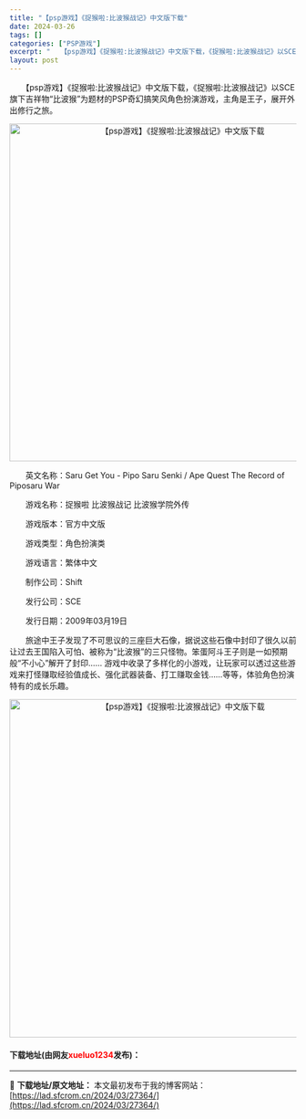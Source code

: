 ```yaml
---
title: "【psp游戏】《捉猴啦:比波猴战记》中文版下载"
date: 2024-03-26
tags: []
categories: ["PSP游戏"]
excerpt: "　　【psp游戏】《捉猴啦:比波猴战记》中文版下载，《捉猴啦:比波猴战记》以SCE旗下吉祥物&ldquo;比波猴&rdquo;为题材的PSP奇幻搞笑风角色扮演游戏，主角是王子，展开外出修行之旅。 　　英文名称：Saru Get You - Pipo Saru Senki / Ape Quest Th&hellip;"
layout: post
---
```


 <p>　　【psp游戏】《捉猴啦:比波猴战记》中文版下载，《捉猴啦:比波猴战记》以SCE旗下吉祥物&ldquo;比波猴&rdquo;为题材的PSP奇幻搞笑风角色扮演游戏，主角是王子，展开外出修行之旅。</p> <p align="center"><img align="" border="0" src="https://lad.sfcrom.cn/wp-content/uploads/2024/03/20240325_6601fe39516d7.png" width="592" alt="【psp游戏】《捉猴啦:比波猴战记》中文版下载" /></p> <p>　　英文名称：Saru Get You - Pipo Saru Senki / Ape Quest The Record of Piposaru War</p> <p>　　游戏名称：捉猴啦 比波猴战记 比波猴学院外传</p> <p>　　游戏版本：官方中文版</p> <p>　　游戏类型：角色扮演类</p> <p>　　游戏语言：繁体中文</p> <p>　　制作公司：Shift</p> <p>　　发行公司：SCE</p> <p>　　发行日期：2009年03月19日</p> <p>　　旅途中王子发现了不可思议的三座巨大石像，据说这些石像中封印了很久以前让过去王国陷入可怕、被称为&ldquo;比波猴&rdquo;的三只怪物。笨蛋阿斗王子则是一如预期般&ldquo;不小心&rdquo;解开了封印&hellip;&hellip; 游戏中收录了多样化的小游戏，让玩家可以透过这些游戏来打怪赚取经验值成长、强化武器装备、打工赚取金钱&hellip;&hellip;等等，体验角色扮演特有的成长乐趣。</p> <p align="center"><img align="" border="0" src="https://lad.sfcrom.cn/wp-content/uploads/2024/03/20240325_6601fe3c2c8c6.png" width="593" alt="【psp游戏】《捉猴啦:比波猴战记》中文版下载" /></p> <p><h4>下载地址(由网友<font color="red">xueluo1234</font>发布)：</h4></p> 

---
📖 **下载地址/原文地址：** 本文最初发布于我的博客网站：[https://lad.sfcrom.cn/2024/03/27364/](https://lad.sfcrom.cn/2024/03/27364/)
